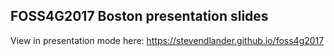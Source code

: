 ## FOSS4G2017 Boston presentation slides

View in presentation mode here: https://stevendlander.github.io/foss4g2017

